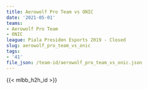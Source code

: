 ```yaml
---
title: Aerowolf Pro Team vs ONIC
date: '2021-05-01'
teams:
- Aerowolf Pro Team
- ONIC
league: Piala Presiden Esports 2019 - Closed
slug: aerowolf_pro_team_vs_onic
tags:
- '41'
file_json: /team-id/aerowolf_pro_team_vs_onic.json
---
```


{{< mlbb_h2h_id >}}
